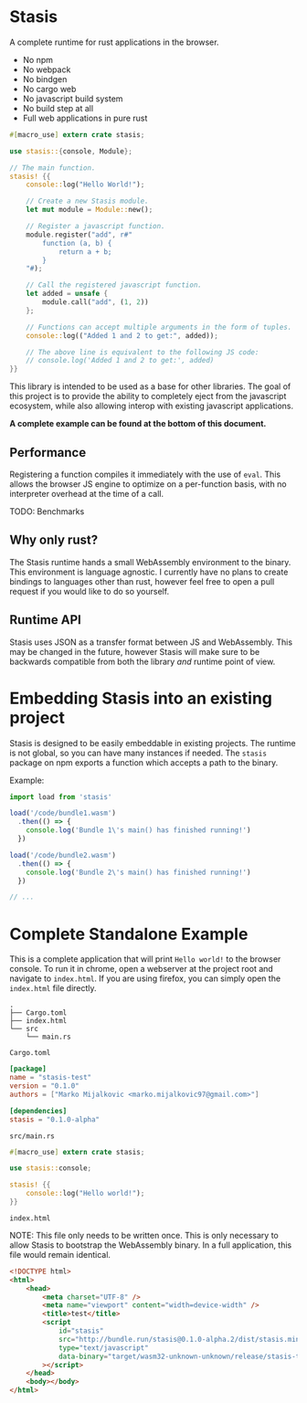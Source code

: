 # Stasis

A complete runtime for rust applications in the browser.

* No npm
* No webpack
* No bindgen
* No cargo web
* No javascript build system
* No build step at all
* Full web applications in pure rust

```rust
#[macro_use] extern crate stasis;

use stasis::{console, Module};

// The main function.
stasis! {{
    console::log("Hello World!");

    // Create a new Stasis module.
    let mut module = Module::new();

    // Register a javascript function.
    module.register("add", r#"
        function (a, b) {
            return a + b;
        }
    "#);

    // Call the registered javascript function.
    let added = unsafe {
        module.call("add", (1, 2))
    };

    // Functions can accept multiple arguments in the form of tuples.
    console::log(("Added 1 and 2 to get:", added));

    // The above line is equivalent to the following JS code:
    // console.log('Added 1 and 2 to get:', added)
}}
```

This library is intended to be used as a base for other libraries. The goal of
this project is to provide the ability to completely eject from the javascript
ecosystem, while also allowing interop with existing javascript applications.

**A complete example can be found at the bottom of this document.**

## Performance

Registering a function compiles it immediately with the use of `eval`. This
allows the browser JS engine to optimize on a per-function basis, with no
interpreter overhead at the time of a call.

TODO: Benchmarks

## Why only rust?

The Stasis runtime hands a small WebAssembly environment to the binary. This
environment is language agnostic. I currently have no plans to create bindings
to languages other than rust, however feel free to open a pull request if you
would like to do so yourself.

## Runtime API

Stasis uses JSON as a transfer format between JS and WebAssembly. This may be
changed in the future, however Stasis will make sure to be backwards compatible
from both the library *and* runtime point of view.

# Embedding Stasis into an existing project

Stasis is designed to be easily embeddable in existing projects. The runtime is
not global, so you can have many instances if needed. The `stasis` package on
npm exports a function which accepts a path to the binary.

Example:

```javascript
import load from 'stasis'

load('/code/bundle1.wasm')
  .then(() => {
    console.log('Bundle 1\'s main() has finished running!')
  })

load('/code/bundle2.wasm')
  .then(() => {
    console.log('Bundle 2\'s main() has finished running!')
  })

// ...
```

# Complete Standalone Example

This is a complete application that will print `Hello world!` to the browser
console. To run it in chrome, open a webserver at the project root and navigate
to `index.html`. If you are using firefox, you can simply open the `index.html`
file directly.

```
.
├── Cargo.toml
├── index.html
└── src
    └── main.rs
```

`Cargo.toml`

```toml
[package]
name = "stasis-test"
version = "0.1.0"
authors = ["Marko Mijalkovic <marko.mijalkovic97@gmail.com>"]

[dependencies]
stasis = "0.1.0-alpha"
```

`src/main.rs`

```rust
#[macro_use] extern crate stasis;

use stasis::console;

stasis! {{
    console::log("Hello world!");
}}
```

`index.html`

NOTE: This file only needs to be written once. This is only necessary to allow
Stasis to bootstrap the WebAssembly binary. In a full application, this file
would remain identical.

```html
<!DOCTYPE html>
<html>
    <head>
        <meta charset="UTF-8" />
        <meta name="viewport" content="width=device-width" />
        <title>test</title>
        <script
            id="stasis"
            src="http://bundle.run/stasis@0.1.0-alpha.2/dist/stasis.min.js"
            type="text/javascript"
            data-binary="target/wasm32-unknown-unknown/release/stasis-test.wasm"
        ></script>
    </head>
    <body></body>
</html>
```
